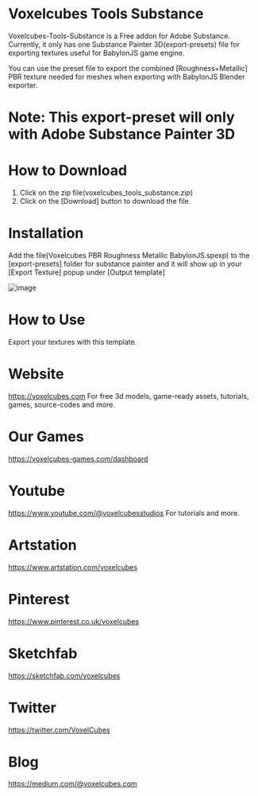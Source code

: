 # Voxelcubes Tools Substance
Voxelcubes-Tools-Substance is a Free addon for Adobe Substance. Currently, it only has one Substance Painter 3D(export-presets) file for exporting textures useful for BabylonJS game engine.

You can use the preset file to export the combined [Roughness+Metallic] PBR texture needed for meshes when exporting with BabylonJS Blender exporter.

# Note: This export-preset will only with Adobe Substance Painter 3D

# How to Download
1. Click on the zip file(voxelcubes_tools_substance.zip)
2. Click on the [Download] button to download the file.

# Installation

Add the file(Voxelcubes PBR Roughness Metallic BabylonJS.spexp) to the [export-presets] folder for substance painter and it will show up in your [Export Texture] popup under [Output template]  

![image](https://user-images.githubusercontent.com/109323649/221384789-81675f7e-7eff-4560-9e5f-1b60f6c1a0b9.png)

# How to Use
Export your textures with this template.

# Website
https://voxelcubes.com
For free 3d models, game-ready assets, tutorials, games, source-codes and more.

# Our Games
https://voxelcubes-games.com/dashboard

# Youtube
https://www.youtube.com/@voxelcubesstudios
For tutorials and more.

# Artstation
https://www.artstation.com/voxelcubes

# Pinterest
https://www.pinterest.co.uk/voxelcubes

# Sketchfab
https://sketchfab.com/voxelcubes

# Twitter
https://twitter.com/VoxelCubes

# Blog
https://medium.com/@voxelcubes.com
